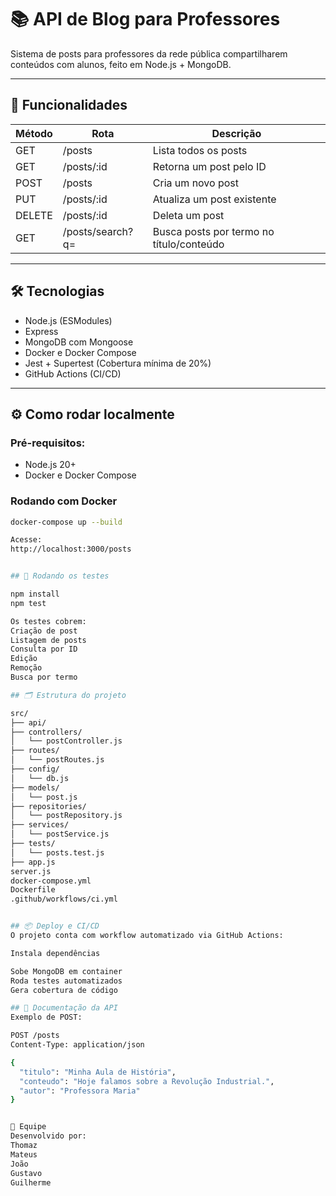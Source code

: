 # 📚 API de Blog para Professores

Sistema de posts para professores da rede pública compartilharem conteúdos com alunos, feito em Node.js + MongoDB.

---

## 🚀 Funcionalidades

| Método | Rota           | Descrição                              |
|---------|----------------|----------------------------------------|
| GET     | /posts         | Lista todos os posts                   |
| GET     | /posts/:id     | Retorna um post pelo ID                |
| POST    | /posts         | Cria um novo post                      |
| PUT     | /posts/:id     | Atualiza um post existente             |
| DELETE  | /posts/:id     | Deleta um post                         |
| GET     | /posts/search?q= | Busca posts por termo no título/conteúdo |

---

## 🛠️ Tecnologias

- Node.js (ESModules)
- Express
- MongoDB com Mongoose
- Docker e Docker Compose
- Jest + Supertest (Cobertura mínima de 20%)
- GitHub Actions (CI/CD)

---

## ⚙️ Como rodar localmente

### Pré-requisitos:

- Node.js 20+
- Docker e Docker Compose

### Rodando com Docker

```bash
docker-compose up --build

Acesse:
http://localhost:3000/posts


## 🧪 Rodando os testes

npm install
npm test

Os testes cobrem:
Criação de post
Listagem de posts
Consulta por ID
Edição
Remoção
Busca por termo

## 🗂️ Estrutura do projeto

src/
├── api/
├── controllers/
│   └── postController.js
├── routes/
│   └── postRoutes.js
├── config/
│   └── db.js
├── models/
│   └── post.js
├── repositories/
│   └── postRepository.js
├── services/
│   └── postService.js
├── tests/
│   └── posts.test.js
├── app.js
server.js
docker-compose.yml
Dockerfile
.github/workflows/ci.yml


## 📦 Deploy e CI/CD
O projeto conta com workflow automatizado via GitHub Actions:

Instala dependências

Sobe MongoDB em container
Roda testes automatizados
Gera cobertura de código

## 📝 Documentação da API
Exemplo de POST:

POST /posts
Content-Type: application/json

{
  "titulo": "Minha Aula de História",
  "conteudo": "Hoje falamos sobre a Revolução Industrial.",
  "autor": "Professora Maria"
}


👥 Equipe
Desenvolvido por:
Thomaz
Mateus
João
Gustavo
Guilherme
